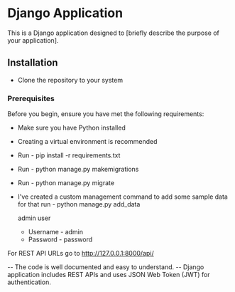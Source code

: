 # Django Application

This is a Django application designed to [briefly describe the purpose of your application].

## Installation

- Clone the repository to your system

### Prerequisites

Before you begin, ensure you have met the following requirements:

- Make sure you have Python installed
- Creating a virtual environment is recommended
- Run - pip install -r requirements.txt
- Run - python manage.py makemigrations
- Run - python manage.py migrate
- I've created a custom management command to add some sample data for that run - python manage.py add_data

  admin user
  - Username - admin
  - Password - password

For REST API URLs go to http://127.0.0.1:8000/api/ 

-- The code is well documented and easy to understand.
-- Django application includes REST APIs and uses JSON Web Token (JWT) for authentication.